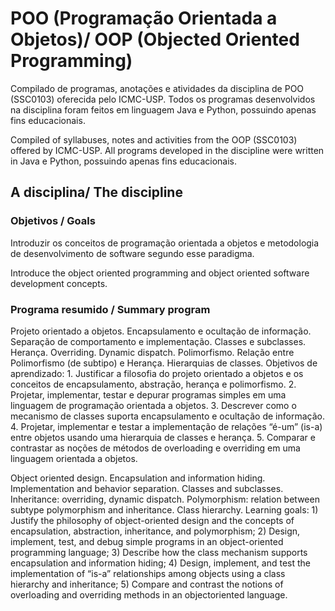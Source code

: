 # POO (Programação Orientada a Objetos)/ OOP (Objected Oriented Programming)

Compilado de programas, anotações e atividades da disciplina de POO (SSC0103) oferecida pelo ICMC-USP. Todos os programas desenvolvidos na disciplina foram feitos em linguagem Java e Python, possuindo apenas fins educacionais.

Compiled of syllabuses, notes and activities from the OOP (SSC0103) offered by ICMC-USP. All programs developed in the discipline were written in Java e Python, possuindo apenas fins educacionais.

## A disciplina/ The discipline

### Objetivos / Goals

Introduzir os conceitos de programação orientada a objetos e metodologia de desenvolvimento de software segundo esse paradigma.
 
Introduce the object oriented programming and object oriented software development concepts.

### Programa resumido / Summary program

Projeto orientado a objetos. Encapsulamento e ocultação de informação. Separação de comportamento e implementação. Classes e subclasses. Herança. Overriding. Dynamic dispatch. Polimorfismo. Relação entre Polimorfismo (de subtipo) e Herança. Hierarquias de classes. Objetivos de aprendizado: 1. Justificar a filosofia do projeto orientado a objetos e os conceitos de encapsulamento, abstração, herança e polimorfismo. 2. Projetar, implementar, testar e depurar programas simples em uma linguagem de programação orientada a objetos. 3. Descrever como o mecanismo de classes suporta encapsulamento e ocultação de informação. 4. Projetar, implementar e testar a implementação de relações “é-um” (is-a) entre objetos usando uma hierarquia de classes e herança. 5. Comparar e contrastar as noções de métodos de overloading e overriding em uma linguagem orientada a objetos.
 
Object oriented design. Encapsulation and information hiding. Implementation and behavior separation. Classes and subclasses. Inheritance: overriding, dynamic dispatch. Polymorphism: relation between subtype polymorphism and inheritance. Class hierarchy. Learning goals: 1) Justify the philosophy of object-oriented design and the concepts of encapsulation, abstraction, inheritance, and polymorphism; 2) Design, implement, test, and debug simple programs in an object-oriented programming language; 3) Describe how the class mechanism supports encapsulation and information hiding; 4) Design, implement, and test the implementation of “is-a” relationships among objects using a class hierarchy and inheritance; 5) Compare and contrast the notions of overloading and overriding methods in an objectoriented language.

